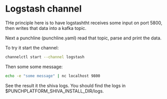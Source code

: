 # Logstash channel

THe principle here is to have logstashtht receives some input on port
5800, then writes that data into a kafka topic. 

Next a punchline (punchline.yaml) read that topic, parse and print the 
data. 

To try it start the channel:

```sh
channelctl start --channel logstash
```
Then some some message:

```sh
echo -e "some message" | nc localhost 9800
```

See the result it the shiva logs. You should find the logs
in $PUNCHPLATFORM_SHIVA_INSTALL_DIR/logs.


